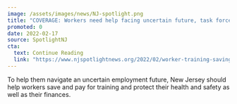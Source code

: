 ```yaml
---
image: /assets/images/news/NJ-spotlight.png
title: "COVERAGE: Workers need help facing uncertain future, task force says"
promoted: 0
date: 2022-02-17
source: SpotlightNJ
cta:
  text: Continue Reading
  link: "https://www.njspotlightnews.org/2022/02/worker-training-savings-accounts-upgraded-unemployment-site-technology-task-force/"
---
```


To help them navigate an uncertain employment future, New Jersey should help workers save and pay for training and protect their health and safety as well as their finances.
